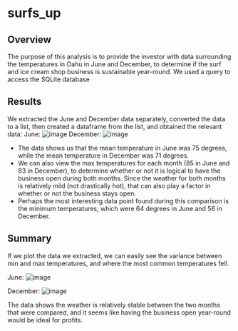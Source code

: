 # surfs_up

## Overview
The purpose of this analysis is to provide the investor with data surrounding the temperatures in Oahu in June and December, to determine if the surf and ice cream shop business is sustainable year-round. We used a query to access the SQLite database 

## Results
We extracted the June and December data separately, converted the data to a list, then created a dataframe from the list, and obtained the relevant data: 
June: 
![image](https://user-images.githubusercontent.com/115745142/208325536-996e30e1-0626-46f8-bd06-952b6f8107d9.png)
December: 
![image](https://user-images.githubusercontent.com/115745142/208325546-f3b51202-6e3f-47eb-af32-a8e33a931917.png)

- The data shows us that the mean temperature in June was 75 degrees, while the mean temperature in December was 71 degrees. 
- We can also view the max temperatures for each month (85 in June and 83 in December), to determine whether or not it is logical to have the business open during both months. Since the weather for both months is relatively mild (not drastically hot), that can also play a factor in whether or not the business stays open. 
- Perhaps the most interesting data point found during this comparison is the minimum temperatures, which were 64 degrees in June and 56 in December. 

## Summary
If we plot the data we extracted, we can easily see the variance between min and max temperatures, and where the most common temperatures fell. 

June: 
![image](https://user-images.githubusercontent.com/115745142/208325865-d2d52a2f-adbe-4d4d-9f01-abed290cbaea.png)

December: 
![image](https://user-images.githubusercontent.com/115745142/208325874-577261ee-ba18-4e41-9ae5-9e7a51092ed2.png)

The data shows the weather is relatively stable between the two months that were compared, and it seems like having the business open year-round would be ideal for profits. 
